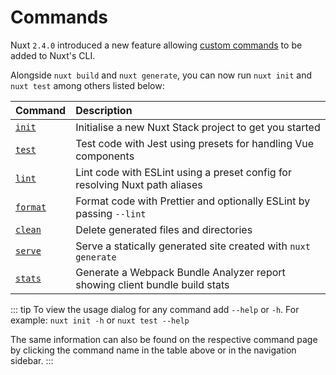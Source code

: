 # Commands

Nuxt `2.4.0` introduced a new feature allowing [custom commands][nuxt-commands] to be added to Nuxt's CLI.

Alongside `nuxt build` and `nuxt generate`, you can now run `nuxt init` and `nuxt test` among others listed below:

| Command                   | Description                                                                 |
| :------------------------ | :-------------------------------------------------------------------------- |
| [`init`](./init.html)     | Initialise a new Nuxt Stack project to get you started                      |
| [`test`](./test.html)     | Test code with Jest using presets for handling Vue components               |
| [`lint`](./lint.html)     | Lint code with ESLint using a preset config for resolving Nuxt path aliases |
| [`format`](./format.html) | Format code with Prettier and optionally ESLint by passing `--lint`         |
| [`clean`](./clean.html)   | Delete generated files and directories                                      |
| [`serve`](./serve.html)   | Serve a statically generated site created with `nuxt generate`              |
| [`stats`](./stats.html)   | Generate a Webpack Bundle Analyzer report showing client bundle build stats |

::: tip
To view the usage dialog for any command add `--help` or `-h`. For example: `nuxt init -h` or `nuxt test --help`

The same information can also be found on the respective command page by clicking the command name in the table above or in the navigation sidebar.
:::

[nuxt-commands]: https://nuxtjs.org/guide/modules#module-package-commands
